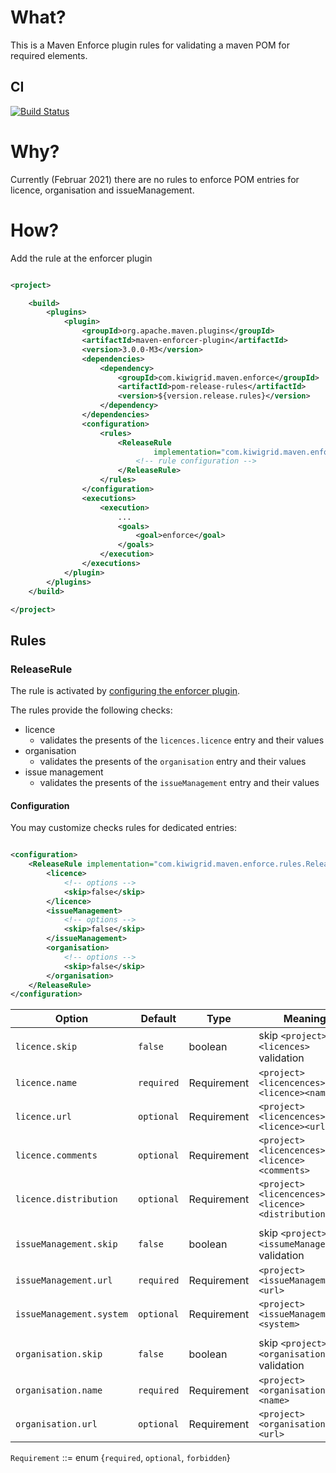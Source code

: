 # What?

This is a Maven Enforce plugin rules for validating a maven POM for required elements.

## CI

[![Build Status](https://travis-ci.com/kiwigrid/pom-release-rules.svg?branch=main)](https://travis-ci.com/kiwigrid/pom-release-rules)

# Why?

Currently (Februar 2021) there are no rules to enforce POM entries for licence, organisation and issueManagement.

# How?

Add the rule at the enforcer plugin

```xml

<project>

    <build>
        <plugins>
            <plugin>
                <groupId>org.apache.maven.plugins</groupId>
                <artifactId>maven-enforcer-plugin</artifactId>
                <version>3.0.0-M3</version>
                <dependencies>
                    <dependency>
                        <groupId>com.kiwigrid.maven.enforce</groupId>
                        <artifactId>pom-release-rules</artifactId>
                        <version>${version.release.rules}</version>
                    </dependency>
                </dependencies>
                <configuration>
                    <rules>
                        <ReleaseRule
                                implementation="com.kiwigrid.maven.enforce.rules.ReleaseRule">
                            <!-- rule configuration -->
                        </ReleaseRule>
                    </rules>
                </configuration>
                <executions>
                    <execution>
                        ...
                        <goals>
                            <goal>enforce</goal>
                        </goals>
                    </execution>
                </executions>
            </plugin>
        </plugins>
    </build>

</project>
```

## Rules

### ReleaseRule

The rule is activated
by [configuring the enforcer plugin](https://maven.apache.org/enforcer/enforcer-api/writing-a-custom-rule.html).

The rules provide the following checks:

* licence
    * validates the presents of the `licences.licence` entry and their values
* organisation
    * validates the presents of the `organisation` entry and their values
* issue management
    * validates the presents of the `issueManagement` entry and their values

#### Configuration

You may customize checks rules for dedicated entries:

```xml

<configuration>
    <ReleaseRule implementation="com.kiwigrid.maven.enforce.rules.ReleaseRule">
        <licence>
            <!-- options -->
            <skip>false</skip>
        </licence>
        <issueManagement>
            <!-- options -->
            <skip>false</skip>
        </issueManagement>
        <organisation>
            <!-- options -->
            <skip>false</skip>
        </organisation>
    </ReleaseRule>
</configuration>
```

| Option                   | Default    | Type        | Meaning |
|--------------------------|------------|-------------|---------|
|`licence.skip`            | `false`    | boolean     | skip `<project><licences>` validation
|`licence.name`            | `required` | Requirement |`<project><licencences><licence><name>`
|`licence.url`             | `optional` | Requirement |`<project><licencences><licence><url>`
|`licence.comments`        | `optional` | Requirement |`<project><licencences><licence><comments>`
|`licence.distribution`    | `optional` | Requirement |`<project><licencences><licence><distribution>`
|||
|`issueManagement.skip`    | `false`    | boolean     | skip `<project><issumeManagement>` validation
|`issueManagement.url`     | `required` | Requirement |`<project><issueManagement><url>`
|`issueManagement.system`  | `optional` | Requirement |`<project><issueManagement><system>`
|||
|`organisation.skip`       | `false`    | boolean     | skip `<project><organisation>` validation
|`organisation.name`       | `required` | Requirement |`<project><organisation><name>`
|`organisation.url`        | `optional` | Requirement |`<project><organisation><url>`

`Requirement` ::= enum {`required`, `optional`, `forbidden`}
